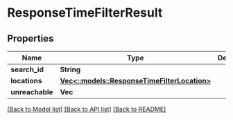 # ResponseTimeFilterResult

## Properties
Name | Type | Description | Notes
------------ | ------------- | ------------- | -------------
**search_id** | **String** |  | 
**locations** | [**Vec<::models::ResponseTimeFilterLocation>**](ResponseTimeFilterLocation.md) |  | 
**unreachable** | **Vec<String>** |  | 

[[Back to Model list]](../README.md#documentation-for-models) [[Back to API list]](../README.md#documentation-for-api-endpoints) [[Back to README]](../README.md)


